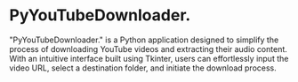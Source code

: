 # PyYouTubeDownloader.
"PyYouTubeDownloader." is a Python application designed to simplify the process of downloading YouTube videos and extracting their audio content. With an intuitive interface built using Tkinter, users can effortlessly input the video URL, select a destination folder, and initiate the download process.
